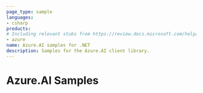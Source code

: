 ```yaml
---
page_type: sample
languages:
- csharp
products:
# Including relevant stubs from https://review.docs.microsoft.com/help/contribute/metadata-taxonomies#product
- azure
name: Azure.AI samples for .NET
description: Samples for the Azure.AI client library.
---
```


# Azure.AI Samples

<!-- please refer to <https://github.com/Azure/azure-sdk-for-net/blob/main/sdk/template/Azure.Template/samples/README.md> to write sample readme. -->

